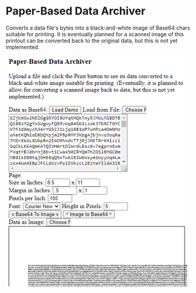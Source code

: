 Paper-Based Data Archiver
=========================

Converts a data file's bytes into a black-and-white image of Base64 chars 
suitable for printing.  It is eventually planned for a scanned image of
this printout can be converted back to the original data, but this
is not yet implemented.

<img src="Screenshot.png" />